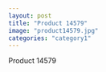 ```yaml
---
layout: post
title: "Product 14579"
image: "product14579.jpg"
categories: "category1"
---
```

Product 14579
